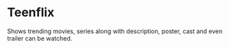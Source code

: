 # Teenflix
Shows trending movies, series along with description, poster, cast and even trailer can be watched.
